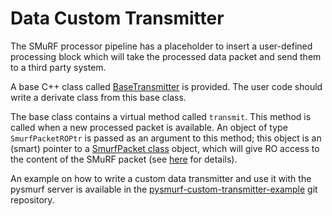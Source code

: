 # Data Custom Transmitter

The SMuRF processor pipeline has a placeholder to insert a user-defined processing block which will take the processed data packet and send them to a third party system.

A base C++ class called [BaseTransmitter](include/smurf/core/transmitters/BaseTransmitter.h) is provided. The user code should write a derivate class from this base class.

The base class contains a virtual method called `transmit`. This method is called when a new processed packet is available. An object of type `SmurfPacketROPtr` is passed as an argument to this method; this object is an (smart) pointer to a [SmurfPacket class](include/smurf/core/common/SmurfPacket.h) object, which will give RO access to the content of the SMuRF packet (see [here](README.SmurfPacket.md) for details).

An example on how to write a custom data transmitter and use it with the pysmurf server is available in the [pysmurf-custom-transmitter-example](https://github.com/slaclab/pysmurf-custom-transmitter-example) git repository.
